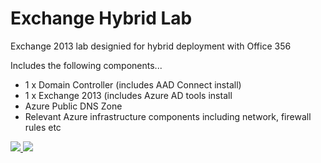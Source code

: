 # Exchange Hybrid Lab

<p>Exchange 2013 lab designied for hybrid deployment with Office 356</p>

<p>Includes the following components...</p>
<ul>
<li>1 x Domain Controller (includes AAD Connect install) </li>
<li>1 x Exchange 2013 (includes Azure AD tools install</li>
<li>Azure Public DNS Zone</li>
<li>Relevant Azure infrastructure components including network, firewall rules etc</li>
</ul>

<a href="https://portal.azure.com/#create/Microsoft.Template/uri/https%3A%2F%2Fraw.githubusercontent.com%2FAllanBourne%2FHybridLab%2Fmaster%2Fazuredeploy.json" target="_blank">
    <img src="http://azuredeploy.net/deploybutton.png"/>
</a>
<a href="http://armviz.io/#/?load=https%3A%2F%2Fraw.githubusercontent.com%2FAllanBourne%2FHybridLab%2Fmaster%2Fazuredeploy.json" target="_blank">
    <img src="http://armviz.io/visualizebutton.png"/>
</a>
